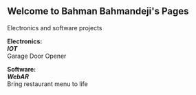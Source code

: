 ## Welcome to Bahman Bahmandeji's Pages

Electronics and software projects

**Electronics:**  
_**IOT**_  
Garage Door Opener  

**Software:**  
_**WebAR**_  
Bring restaurant menu to life  
